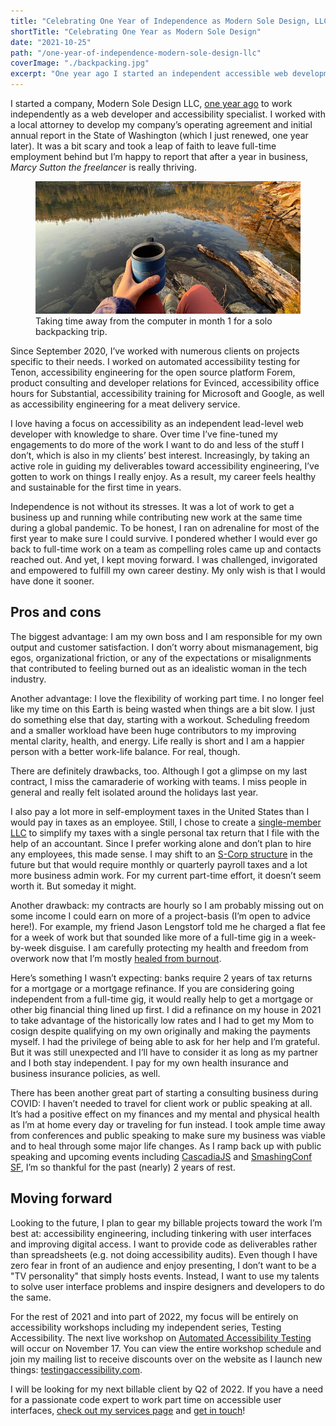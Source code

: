 ```yaml
---
title: "Celebrating One Year of Independence as Modern Sole Design, LLC"
shortTitle: "Celebrating One Year as Modern Sole Design"
date: "2021-10-25"
path: "/one-year-of-independence-modern-sole-design-llc"
coverImage: "./backpacking.jpg"
excerpt: "One year ago I started an independent accessible web development business. Here’s how I’m thriving."
---
```


I started a company, Modern Sole Design LLC, [one year ago](https://twitter.com/marcysutton/status/1313576837323186176) to work independently as a web developer and accessibility specialist. I worked with a local attorney to develop my company’s operating agreement and initial annual report in the State of Washington (which I just renewed, one year later). It was a bit scary and took a leap of faith to leave full-time employment behind but I’m happy to report that after a year in business, _Marcy Sutton the freelancer_ is really thriving.

<figure>
    <img src="./backpacking.jpg" alt="Sitting at a remote lake with yellow larches at sunrise and my camping cup in my hand." />
    <figcaption>Taking time away from the computer in month 1 for a solo backpacking trip.</figcaption>
</figure>

Since September 2020, I’ve worked with numerous clients on projects specific to their needs. I worked on automated accessibility testing for Tenon, accessibility engineering for the open source platform Forem, product consulting and developer relations for Evinced, accessibility office hours for Substantial, accessibility training for Microsoft and Google, as well as accessibility engineering for a meat delivery service.

I love having a focus on accessibility as an independent lead-level web developer with knowledge to share. Over time I’ve fine-tuned my engagements to do more of the work I want to do and less of the stuff I don’t, which is also in my clients’ best interest. Increasingly, by taking an active role in guiding my deliverables toward accessibility engineering, I’ve gotten to work on things I really enjoy. As a result, my career feels healthy and sustainable for the first time in years.

Independence is not without its stresses. It was a lot of work to get a business up and running while contributing new work at the same time during a global pandemic. To be honest, I ran on adrenaline for most of the first year to make sure I could survive. I pondered whether I would ever go back to full-time work on a team as compelling roles came up and contacts reached out. And yet, I kept moving forward. I was challenged, invigorated and empowered to fulfill my own career destiny. My only wish is that I would have done it sooner.

## Pros and cons

The biggest advantage: I am my own boss and I am responsible for my own output and customer satisfaction. I don’t worry about mismanagement, big egos, organizational friction, or any of the expectations or misalignments that contributed to feeling burned out as an idealistic woman in the tech industry.

Another advantage: I love the flexibility of working part time. I no longer feel like my time on this Earth is being wasted when things are a bit slow. I just do something else that day, starting with a workout. Scheduling freedom and a smaller workload have been huge contributors to my improving mental clarity, health, and energy. Life really is short and I am a happier person with a better work-life balance. For real, though.

There are definitely drawbacks, too. Although I got a glimpse on my last contract, I miss the camaraderie of working with teams. I miss people in general and really felt isolated around the holidays last year.

I also pay a lot more in self-employment taxes in the United States than I would pay in taxes as an employee. Still, I chose to create a [single-member LLC](https://www.irs.gov/businesses/small-businesses-self-employed/single-member-limited-liability-companies) to simplify my taxes with a single personal tax return that I file with the help of an accountant. Since I prefer working alone and don’t plan to hire any employees, this made sense. I may shift to an [S-Corp structure](https://www.irs.gov/businesses/small-businesses-self-employed/s-corporations) in the future but that would require monthly or quarterly payroll taxes and a lot more business admin work. For my current part-time effort, it doesn’t seem worth it. But someday it might.

Another drawback: my contracts are hourly so I am probably missing out on some income I could earn on more of a project-basis (I’m open to advice here!). For example, my friend Jason Lengstorf told me he charged a flat fee for a week of work but that sounded like more of a full-time gig in a week-by-week disguise. I am carefully protecting my health and freedom from overwork now that I’m mostly [healed from burnout](https://twitter.com/marcysutton/status/1292971874570256385).

Here’s something I wasn’t expecting: banks require 2 years of tax returns for a mortgage or a mortgage refinance. If you are considering going independent from a full-time gig, it would really help to get a mortgage or other big financial thing lined up first. I did a refinance on my house in 2021 to take advantage of the historically low rates and I had to get my Mom to cosign despite qualifying on my own originally and making the payments myself. I had the privilege of being able to ask for her help and I’m grateful. But it was still unexpected and I’ll have to consider it as long as my partner and I both stay independent. I pay for my own health insurance and business insurance policies, as well.

There has been another great part of starting a consulting business during COVID: I haven’t needed to travel for client work or public speaking at all. It’s had a positive effect on my finances and my mental and physical health as I’m at home every day or traveling for fun instead. I took ample time away from conferences and public speaking to make sure my business was viable and to heal through some major life changes. As I ramp back up with public speaking and upcoming events including [CascadiaJS](https://2021.cascadiajs.com/workshops/marcy-sutton) and [SmashingConf SF](https://twitter.com/marcysutton/status/1452698267586756608), I’m so thankful for the past (nearly) 2 years of rest.

## Moving forward

Looking to the future, I plan to gear my billable projects toward the work I’m best at: accessibility engineering, including tinkering with user interfaces and improving digital access. I want to provide code as deliverables rather than spreadsheets (e.g. not doing accessibility audits). Even though I have zero fear in front of an audience and enjoy presenting, I don’t want to be a "TV personality" that simply hosts events. Instead, I want to use my talents to solve user interface problems and inspire designers and developers to do the same.

For the rest of 2021 and into part of 2022, my focus will be entirely on accessibility workshops including my independent series, Testing Accessibility. The next live workshop on [Automated Accessibility Testing](https://testingaccessibility.com/workshops/automated-accessibility-testing) will occur on November 17. You can view the entire workshop schedule and join my mailing list to receive discounts over on the website as I launch new things: [testingaccessibility.com](https://testingaccessibility.com).

I will be looking for my next billable client by Q2 of 2022. If you have a need for a passionate code expert to work part time on accessible user interfaces, [check out my services page](/services) and [get in touch](/contact)!
